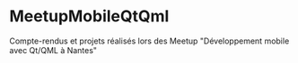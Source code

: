# MeetupMobileQtQml
Compte-rendus et projets réalisés lors des Meetup "Développement mobile avec Qt/QML à Nantes"
